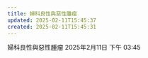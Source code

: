 ```yaml
---
title: 婦科良性與惡性腫瘤
updated: 2025-02-11T15:45:37
created: 2025-02-11T15:45:31
---
```


婦科良性與惡性腫瘤
2025年2月11日
下午 03:45
